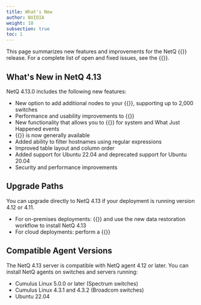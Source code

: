 ```yaml
---
title: What's New
author: NVIDIA
weight: 10
subsection: true
toc: 1
---
```


This page summarizes new features and improvements for the NetQ {{<version>}} release. For a complete list of open and fixed issues, see the {{<link title="NVIDIA NetQ 4.13 Release Notes" text="release notes">}}.

## What's New in NetQ 4.13

NetQ 4.13.0 includes the following new features:

- New option to add additional nodes to your {{<link title="Before You Install" text="HA scale cluster deployment">}}, supporting up to 2,000 switches
- Performance and usability improvements to {{<link title="Switches/#view-queue-lengths-as-histograms" text="queue length histograms">}}
- New functionality that allows you to {{<link title="Monitor Events/#create-event-filters" text="create and save filters">}} for system and What Just Happened events
- {{<link title="Interfaces/#compare-link-interfaces" text="Link health view">}} is now generally available
- Added ability to filter hostnames using regular expressions
- Improved table layout and column order
- Added support for Ubuntu 22.04 and deprecated support for Ubuntu 20.04
- Security and performance improvements


## Upgrade Paths

You can upgrade directly to NetQ 4.13 if your deployment is running version 4.12 or 4.11.

- For on-premises deployments: {{<link title="Back Up and Restore NetQ" text="back up your NetQ data">}} and use the new data restoration workflow to install NetQ 4.13
- For cloud deployments: perform a {{<link title="Install the NetQ System" text="fresh 4.13 installation">}}

## Compatible Agent Versions

The NetQ 4.13 server is compatible with NetQ agent 4.12 or later. You can install NetQ agents on switches and servers running:

- Cumulus Linux 5.0.0 or later (Spectrum switches)
- Cumulus Linux 4.3.1 and 4.3.2 (Broadcom switches)
- Ubuntu 22.04
